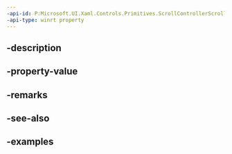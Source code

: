 ```yaml
---
-api-id: P:Microsoft.UI.Xaml.Controls.Primitives.ScrollControllerScrollToRequestedEventArgs.Options
-api-type: winrt property
---
```


## -description

## -property-value

## -remarks

## -see-also

## -examples

